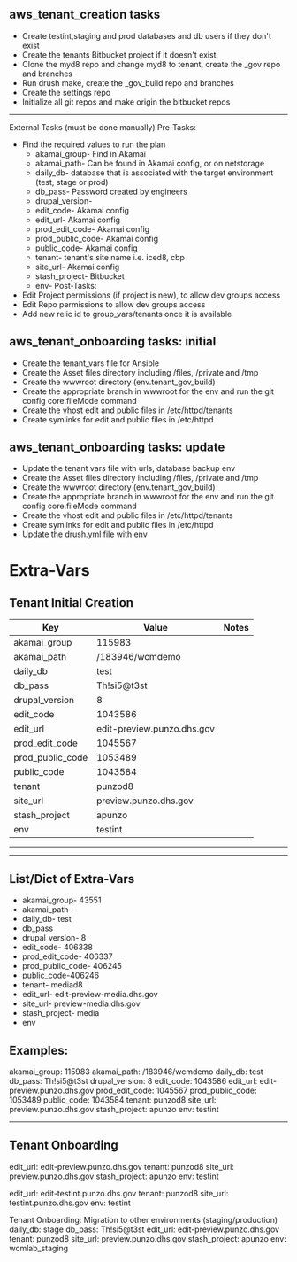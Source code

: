 aws_tenant_creation tasks
-----------
* Create testint,staging and prod databases and db users if they don't exist
* Create the tenants Bitbucket project if it doesn't exist
* Clone the myd8 repo and change myd8 to tenant, create the _gov repo and branches
* Run drush make, create the _gov_build repo and branches
* Create the settings repo
* Initialize all git repos and make origin the bitbucket repos

-----------
External Tasks (must be done manually)
Pre-Tasks:
* Find the required values to run the plan
    * akamai_group- Find in Akamai
    * akamai_path- Can be found in Akamai config, or on netstorage
    * daily_db- database that is associated with the target environment (test, stage or prod)
    * db_pass- Password created by engineers
    * drupal_version- 
    * edit_code- Akamai config
    * edit_url- Akamai config
    * prod_edit_code- Akamai config
    * prod_public_code- Akamai config
    * public_code- Akamai config
    * tenant- tenant's site name i.e. iced8, cbp
    * site_url- Akamai config
    * stash_project- Bitbucket
    * env-
Post-Tasks:
* Edit Project permissions (if project is new), to allow dev groups access
* Edit Repo permissions to allow dev groups access
* Add new relic id to group_vars/tenants once it is available



aws_tenant_onboarding tasks: initial
-----------
* Create the tenant_vars file for Ansible
* Create the Asset files directory including /files, /private and /tmp
* Create the wwwroot directory (env.tenant_gov_build)
* Create the appropriate branch in wwwroot for the env and run the git config core.fileMode command
* Create the vhost edit and public files in /etc/httpd/tenants
* Create symlinks for edit and public files in /etc/httpd

aws_tenant_onboarding tasks: update
-----------
* Update the tenant vars file with urls, database backup env
* Create the Asset files directory including /files, /private and /tmp
* Create the wwwroot directory (env.tenant_gov_build)
* Create the appropriate branch in wwwroot for the env and run the git config core.fileMode command
* Create the vhost edit and public files in /etc/httpd/tenants
* Create symlinks for edit and public files in /etc/httpd
* Update the drush.yml file with env



Extra-Vars
=======================
Tenant Initial Creation
-------------
Key | Value | Notes
--------- | --------- | --------- |
akamai_group | 115983
akamai_path | /183946/wcmdemo
daily_db | test
db_pass | Th!si5@t3st
drupal_version | 8
edit_code | 1043586
edit_url | edit-preview.punzo.dhs.gov
prod_edit_code | 1045567
prod_public_code | 1053489
public_code | 1043584
tenant | punzod8
site_url | preview.punzo.dhs.gov
stash_project | apunzo
env | testint
-----------
-----------
 List/Dict of Extra-Vars
-----------
* akamai_group- 43551
* akamai_path- 
* daily_db- test
* db_pass
* drupal_version- 8
* edit_code- 406338
* prod_edit_code- 406337
* prod_public_code- 406245
* public_code-406246
* tenant- mediad8
* edit_url- edit-preview-media.dhs.gov
* site_url- preview-media.dhs.gov
* stash_project- media
* env



Examples:
-------------
akamai_group: 115983
akamai_path: /183946/wcmdemo
daily_db: test
db_pass: Th!si5@t3st
drupal_version: 8
edit_code: 1043586
edit_url: edit-preview.punzo.dhs.gov
prod_edit_code: 1045567
prod_public_code: 1053489
public_code: 1043584
tenant: punzod8
site_url: preview.punzo.dhs.gov
stash_project: apunzo
env: testint

-------------
Tenant Onboarding
-------------
edit_url: edit-preview.punzo.dhs.gov
tenant: punzod8
site_url: preview.punzo.dhs.gov
stash_project: apunzo
env: testint


edit_url: edit-testint.punzo.dhs.gov
tenant: punzod8
site_url: testint.punzo.dhs.gov
env: testint



Tenant Onboarding: Migration to other environments (staging/production)
daily_db: stage
db_pass: Th!si5@t3st
edit_url: edit-preview.punzo.dhs.gov
tenant: punzod8
site_url: preview.punzo.dhs.gov
stash_project: apunzo
env: wcmlab_staging